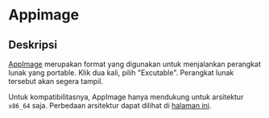# Appimage

## Deskripsi

[AppImage](https://appimage.org/) merupakan format yang digunakan untuk menjalankan perangkat lunak yang portable. Klik dua kali, pilih "Excutable". Perangkat lunak tersebut akan segera tampil.

Untuk kompatibilitasnya, AppImage hanya mendukung untuk arsitektur `x86_64` saja. Perbedaan arsitektur dapat dilihat di [halaman ini](../../perbandingan/arsitektur.md).
